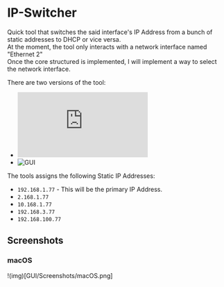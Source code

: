 # IP-Switcher
Quick tool that switches the said interface's IP Address from a bunch of static addresses to DHCP or vice versa.<br>
At the moment, the tool only interacts with a network interface named "Ethernet 2"<br>
Once the core structured is implemented, I will implement a way to select the network interface.

There are two versions of the tool:<br>
* ![Commandline Utility](https://github.com/lukechikkala/IP-Switcher/blob/master/Win10_Batch_File/IP%20Switcher.bat)
* ![GUI](https://github.com/lukechikkala/IP-Switcher/tree/master/GUI)

The tools assigns the following Static IP Addresses:<br>
* `192.168.1.77` - This will be the primary IP Address.<br>
* `2.168.1.77`<br>
* `10.168.1.77`<br>
* `192.168.3.77`<br>
* `192.168.100.77`<br>

## Screenshots
### macOS
!(img)[GUI/Screenshots/macOS.png]
